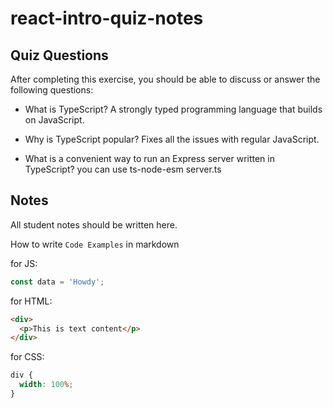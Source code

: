# react-intro-quiz-notes

## Quiz Questions

After completing this exercise, you should be able to discuss or answer the following questions:

- What is TypeScript?
  A strongly typed programming language that builds on JavaScript.

- Why is TypeScript popular?
  Fixes all the issues with regular JavaScript.

- What is a convenient way to run an Express server written in TypeScript?
  you can use ts-node-esm server.ts

## Notes

All student notes should be written here.

How to write `Code Examples` in markdown

for JS:

```javascript
const data = 'Howdy';
```

for HTML:

```html
<div>
  <p>This is text content</p>
</div>
```

for CSS:

```css
div {
  width: 100%;
}
```
